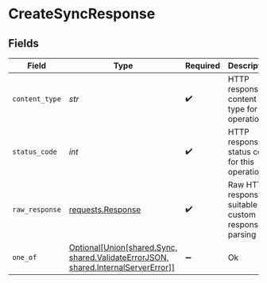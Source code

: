 # CreateSyncResponse


## Fields

| Field                                                                                                                                   | Type                                                                                                                                    | Required                                                                                                                                | Description                                                                                                                             |
| --------------------------------------------------------------------------------------------------------------------------------------- | --------------------------------------------------------------------------------------------------------------------------------------- | --------------------------------------------------------------------------------------------------------------------------------------- | --------------------------------------------------------------------------------------------------------------------------------------- |
| `content_type`                                                                                                                          | *str*                                                                                                                                   | :heavy_check_mark:                                                                                                                      | HTTP response content type for this operation                                                                                           |
| `status_code`                                                                                                                           | *int*                                                                                                                                   | :heavy_check_mark:                                                                                                                      | HTTP response status code for this operation                                                                                            |
| `raw_response`                                                                                                                          | [requests.Response](https://requests.readthedocs.io/en/latest/api/#requests.Response)                                                   | :heavy_check_mark:                                                                                                                      | Raw HTTP response; suitable for custom response parsing                                                                                 |
| `one_of`                                                                                                                                | [Optional[Union[shared.Sync, shared.ValidateErrorJSON, shared.InternalServerError]]](../../models/operations/createsyncresponsebody.md) | :heavy_minus_sign:                                                                                                                      | Ok                                                                                                                                      |